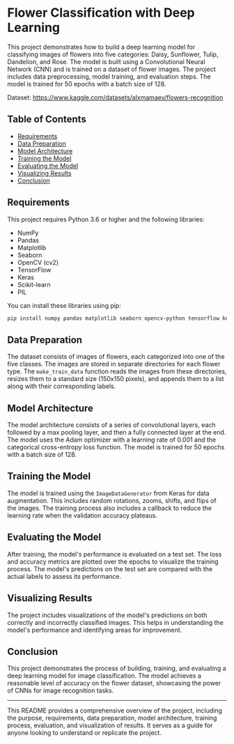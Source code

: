 # Flower Classification with Deep Learning

This project demonstrates how to build a deep learning model for classifying images of flowers into five categories: Daisy, Sunflower, Tulip, Dandelion, and Rose. The model is built using a Convolutional Neural Network (CNN) and is trained on a dataset of flower images. The project includes data preprocessing, model training, and evaluation steps.
The model is trained for 50 epochs with a batch size of 128.

Dataset: https://www.kaggle.com/datasets/alxmamaev/flowers-recognition



## Table of Contents

- [Requirements](#requirements)
- [Data Preparation](#data-preparation)
- [Model Architecture](#model-architecture)
- [Training the Model](#training-the-model)
- [Evaluating the Model](#evaluating-the-model)
- [Visualizing Results](#visualizing-results)
- [Conclusion](#conclusion)

## Requirements

This project requires Python 3.6 or higher and the following libraries:

- NumPy
- Pandas
- Matplotlib
- Seaborn
- OpenCV (cv2)
- TensorFlow
- Keras
- Scikit-learn
- PIL

You can install these libraries using pip:

```bash
pip install numpy pandas matplotlib seaborn opencv-python tensorflow keras scikit-learn pillow
```

## Data Preparation

The dataset consists of images of flowers, each categorized into one of the five classes. The images are stored in separate directories for each flower type. The `make_train_data` function reads the images from these directories, resizes them to a standard size (150x150 pixels), and appends them to a list along with their corresponding labels.

## Model Architecture

The model architecture consists of a series of convolutional layers, each followed by a max pooling layer, and then a fully connected layer at the end. The model uses the Adam optimizer with a learning rate of 0.001 and the categorical cross-entropy loss function. The model is trained for 50 epochs with a batch size of 128.

## Training the Model

The model is trained using the `ImageDataGenerator` from Keras for data augmentation. This includes random rotations, zooms, shifts, and flips of the images. The training process also includes a callback to reduce the learning rate when the validation accuracy plateaus.

## Evaluating the Model

After training, the model's performance is evaluated on a test set. The loss and accuracy metrics are plotted over the epochs to visualize the training process. The model's predictions on the test set are compared with the actual labels to assess its performance.

## Visualizing Results

The project includes visualizations of the model's predictions on both correctly and incorrectly classified images. This helps in understanding the model's performance and identifying areas for improvement.

## Conclusion

This project demonstrates the process of building, training, and evaluating a deep learning model for image classification. The model achieves a reasonable level of accuracy on the flower dataset, showcasing the power of CNNs for image recognition tasks.

---

This README provides a comprehensive overview of the project, including the purpose, requirements, data preparation, model architecture, training process, evaluation, and visualization of results. It serves as a guide for anyone looking to understand or replicate the project.
